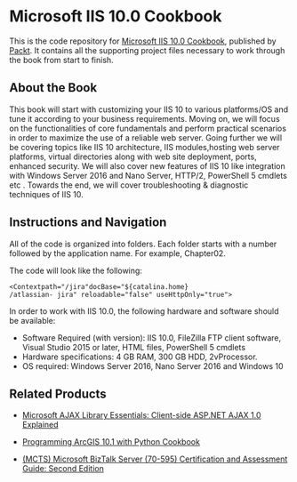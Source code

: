 # Microsoft IIS 10.0 Cookbook
This is the code repository for [Microsoft IIS 10.0 Cookbook](https://www.packtpub.com/networking-and-servers/microsoft-iis-100-cookbook?utm_source=github&utm_medium=repository&utm_campaign=9781787126671), published by [Packt](https://www.packtpub.com/?utm_source=github). It contains all the supporting project files necessary to work through the book from start to finish.
## About the Book
This book will start with customizing your IIS 10 to various platforms/OS and tune it according to your business requirements. Moving on, we will focus on the functionalities of core fundamentals and perform practical scenarios in order to maximize the use of a reliable web server. Going further we will be covering topics like IIS 10 architecture, IIS modules,hosting web server platforms, virtual directories along with web site deployment, ports, enhanced security. We will also cover new features of IIS 10 like integration with Windows Server 2016 and Nano Server, HTTP/2, PowerShell 5 cmdlets etc . Towards the end, we will cover troubleshooting & diagnostic techniques of IIS 10.


## Instructions and Navigation
All of the code is organized into folders. Each folder starts with a number followed by the application name. For example, Chapter02.



The code will look like the following:
```
<Contextpath="/jira"docBase="${catalina.home}
/atlassian- jira" reloadable="false" useHttpOnly="true">
```

In order to work with IIS 10.0, the following hardware and software should be available:
* Software Required (with version): IIS 10.0, FileZilla FTP client software, Visual Studio 2015 or later, HTML files, PowerShell 5 cmdlets
* Hardware specifications: 4 GB RAM, 300 GB HDD, 2vProcessor.
* OS required: Windows Server 2016, Nano Server 2016 and Windows 10

## Related Products
* [Microsoft AJAX Library Essentials: Client-side ASP.NET AJAX 1.0 Explained](https://www.packtpub.com/web-development/microsoft-ajax-library-essentials-client-side-aspnet-ajax-10-explained?utm_source=github&utm_medium=repository&utm_campaign=9781847190987)

* [Programming ArcGIS 10.1 with Python Cookbook](https://www.packtpub.com/application-development/programming-arcgis-101-python-cookbook?utm_source=github&utm_medium=repository&utm_campaign=9781849694445)

* [(MCTS) Microsoft BizTalk Server (70-595) Certification and Assessment Guide: Second Edition](https://www.packtpub.com/networking-and-servers/mcts-microsoft-biztalk-server-70-595-certification-and-assessment-guide-secon?utm_source=github&utm_medium=repository&utm_campaign=9781782172109)

